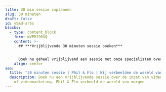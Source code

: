 ```yaml
---
title: 30 min sessie inplannen
slug: 30 minuten
draft: false
id: ySmd-ar5x
blocks:
  - type: content_block
    form: mVPMJ90XQ
    content: >-
      ## ***Vrijblijvende 30 minuten sessie boeken***


      Boek nu geheel vrijblijvend een sessie met onze specialisten over de inzet van video, animatie of videomarketing.
    align: center
seo:
  title: "30 minuten sessie | Phil & Flo | Wij verbeelden de wereld van morgen "
  description: Boek nu een vrijblijvende sessie over de inzet van video, animatie
    of videomarketing. Phil & Flo verbeeld de wereld van morgen
---
```

